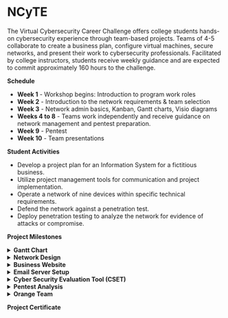 # NCyTE

The Virtual Cybersecurity Career Challenge offers college students hands-on cybersecurity experience through team-based projects. Teams of 4-5 collaborate to create a business plan, configure virtual machines, secure networks, and present their work to cybersecurity professionals. Facilitated by college instructors, students receive weekly guidance and are expected to commit approximately 160 hours to the challenge.

**Schedule**
- **Week 1** - Workshop begins: Introduction to program work roles
- **Week 2** - Introduction to the network requirements & team selection
- **Week 3** - Network admin basics, Kanban, Gantt charts, Visio diagrams
- **Weeks 4 to 8** - Teams work independently and receive guidance on network management and pentest preparation.
- **Week 9** - Pentest
- **Week 10** - Team presentations

**Student Activities**
- Develop a project plan for an Information System for a fictitious business.
- Utilize project management tools for communication and project implementation.
- Operate a network of nine devices within specific technical requirements.
- Defend the network against a penetration test. 
- Deploy penetration testing to analyze the network for evidence of attacks or compromise.

**Project Milestones**
<details>
  <summary><b>Gantt Chart</b></summary>

  ![image](https://github.com/user-attachments/assets/3ba53663-cd56-4143-94f1-62bed44d8779)
  ![image](https://github.com/user-attachments/assets/e8cc8a26-348f-4c1e-b305-94d1aad404bc)

</details>

<details>
  <summary><b>Network Design</b></summary>
  
![image](https://github.com/user-attachments/assets/28411d7e-8d2f-43c2-9509-0d44d01886c8)

</details>

<details>
  <summary><b>Business Website</b></summary>

https://github.com/user-attachments/assets/67cc9fc1-2f60-4442-9d2d-41251fbc6058

</details>

<details>
  <summary><b>Email Server Setup</b></summary>

  ![image](https://github.com/user-attachments/assets/13c80813-0947-41dc-9a6d-4d9a264c2ea2)
   
</details>

<details>
  <summary><b>Cyber Security Evaluation Tool (CSET)</b></summary>

![image](https://github.com/user-attachments/assets/4618a5b6-ee77-45f1-8a98-c81d68677985)

![image](https://github.com/user-attachments/assets/382468a3-f7c3-4191-8bab-fdb252d61cb8)

![image](https://github.com/user-attachments/assets/c5867c8e-778c-4bb4-980a-6705a7e12e6c)

</details>

<details>
  <summary><b>Pentest Analysis</b></summary>

![image](https://github.com/user-attachments/assets/6b37d3bd-bf21-45c8-afeb-cc35283fc814)
   
</details>

<details>
  <summary><b>Orange Team</b></summary>

![image](https://github.com/user-attachments/assets/c3a5a740-8235-43ea-8300-1e9dcfd97993)

</details>

**Project Certificate**

